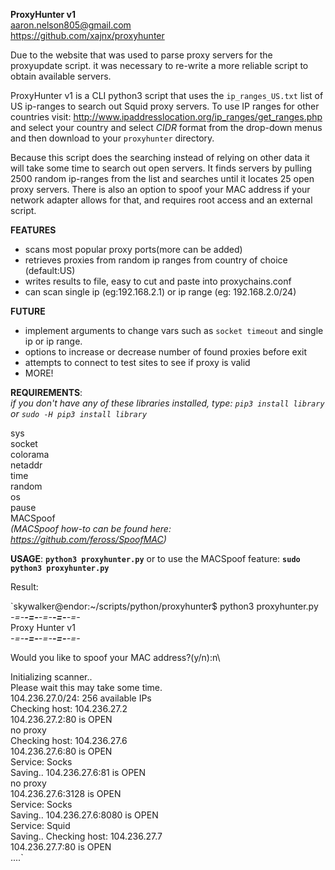 **ProxyHunter v1**\
aaron.nelson805@gmail.com\
https://github.com/xajnx/proxyhunter

Due to the website that was used to parse proxy servers for the proxyupdate script.
it was necessary to re-write a more reliable script to obtain available servers.

ProxyHunter v1 is a CLI python3 script that  uses the `ip_ranges_US.txt` list of US ip-ranges to search out
Squid proxy servers. To use IP ranges for other countries visit: http://www.ipaddresslocation.org/ip_ranges/get_ranges.php and select your
country and select *CIDR* format from the drop-down menus and then download to your `proxyhunter` directory.

Because this script does the searching instead of relying on other data it will take some 
time to search out open servers. It finds servers by pulling 2500 random ip-ranges from the
list and searches until it locates 25 open proxy servers. There is also an option to spoof
your MAC address if your network adapter allows for that, and requires root access and an external script.

**FEATURES**
 - scans most popular proxy ports(more can be added)
 - retrieves proxies from random ip ranges from country of choice (default:US)
 - writes results to file, easy to cut and paste into proxychains.conf
 - can scan single ip (eg:192.168.2.1) or ip range (eg: 192.168.2.0/24)

 
**FUTURE**
 - implement arguments to change vars such as `socket timeout` and single ip or ip range.
 - options to increase or decrease number of found proxies before exit
 - attempts to connect to test sites to see if proxy is valid
 - MORE!
 
**REQUIREMENTS**:\
*if you don't have any of these libraries installed, type: `pip3 install library` 
or `sudo -H pip3 install library`*

sys\
socket\
colorama\
netaddr\
time\
random\
os\
pause\
MACSpoof\
*(MACSpoof how-to can be found here: https://github.com/feross/SpoofMAC)*

**USAGE**:
**`python3 proxyhunter.py`**
or to use the MACSpoof feature: **`sudo python3 proxyhunter.py`**

Result:

`skywalker@endor:~/scripts/python/proxyhunter$ python3 proxyhunter.py\
_-=-__-=-__-=-__-=-__-=-_\
    Proxy Hunter v1\
_-=-__-=-__-=-__-=-__-=-_

Would you like to spoof your MAC address?(y/n):n\

Initializing scanner..\
Please wait this may take some time.\
104.236.27.0/24: 256 available IPs\
Checking host: 104.236.27.2\
104.236.27.2:80 is OPEN\
no proxy\
Checking host: 104.236.27.6\
104.236.27.6:80 is OPEN\
Service: Socks\
Saving..
104.236.27.6:81 is OPEN\
no proxy\
104.236.27.6:3128 is OPEN\
Service: Socks\
Saving..
104.236.27.6:8080 is OPEN\
Service: Squid\
Saving..
Checking host: 104.236.27.7\
104.236.27.7:80 is OPEN\
....`



